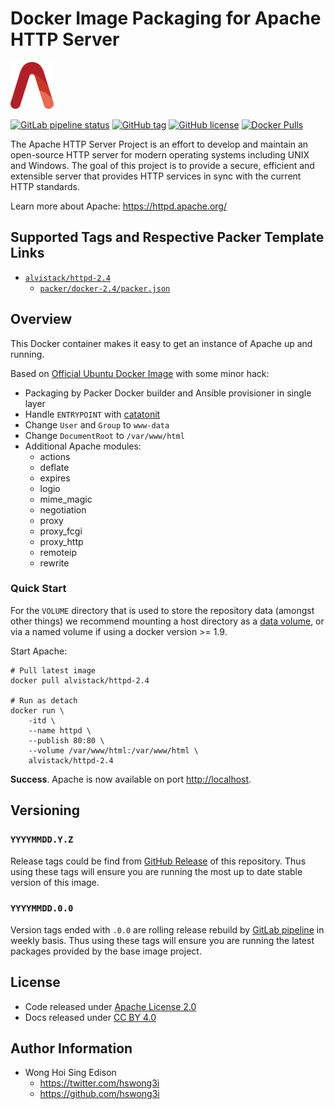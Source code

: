 # Docker Image Packaging for Apache HTTP Server

<a href="https://alvistack.com" title="AlviStack" target="_blank"><img src="/alvistack.svg" height="75" alt="AlviStack"></a>

[![GitLab pipeline
status](https://img.shields.io/gitlab/pipeline/alvistack/docker-httpd/master)](https://gitlab.com/alvistack/docker-httpd/-/pipelines)
[![GitHub
tag](https://img.shields.io/github/tag/alvistack/docker-httpd.svg)](https://github.com/alvistack/docker-httpd/tags)
[![GitHub
license](https://img.shields.io/github/license/alvistack/docker-httpd.svg)](https://github.com/alvistack/docker-httpd/blob/master/LICENSE)
[![Docker
Pulls](https://img.shields.io/docker/pulls/alvistack/httpd-2.4.svg)](https://hub.docker.com/r/alvistack/httpd-2.4/)

The Apache HTTP Server Project is an effort to develop and maintain an
open-source HTTP server for modern operating systems including UNIX and
Windows. The goal of this project is to provide a secure, efficient and
extensible server that provides HTTP services in sync with the current
HTTP standards.

Learn more about Apache: <https://httpd.apache.org/>

## Supported Tags and Respective Packer Template Links

- [`alvistack/httpd-2.4`](https://hub.docker.com/r/alvistack/httpd-2.4)
  - [`packer/docker-2.4/packer.json`](https://github.com/alvistack/docker-httpd/blob/master/packer/docker-2.4/packer.json)

## Overview

This Docker container makes it easy to get an instance of Apache up and
running.

Based on [Official Ubuntu Docker
Image](https://hub.docker.com/_/ubuntu/) with some minor hack:

- Packaging by Packer Docker builder and Ansible provisioner in single
  layer
- Handle `ENTRYPOINT` with
  [catatonit](https://github.com/openSUSE/catatonit)
- Change `User` and `Group` to `www-data`
- Change `DocumentRoot` to `/var/www/html`
- Additional Apache modules:
  - actions
  - deflate
  - expires
  - logio
  - mime_magic
  - negotiation
  - proxy
  - proxy_fcgi
  - proxy_http
  - remoteip
  - rewrite

### Quick Start

For the `VOLUME` directory that is used to store the repository data
(amongst other things) we recommend mounting a host directory as a [data
volume](https://docs.docker.com/engine/tutorials/dockervolumes/#/data-volumes),
or via a named volume if using a docker version \>= 1.9.

Start Apache:

    # Pull latest image
    docker pull alvistack/httpd-2.4

    # Run as detach
    docker run \
        -itd \
        --name httpd \
        --publish 80:80 \
        --volume /var/www/html:/var/www/html \
        alvistack/httpd-2.4

**Success**. Apache is now available on port <http://localhost>.

## Versioning

### `YYYYMMDD.Y.Z`

Release tags could be find from [GitHub
Release](https://github.com/alvistack/docker-httpd/tags) of this
repository. Thus using these tags will ensure you are running the most
up to date stable version of this image.

### `YYYYMMDD.0.0`

Version tags ended with `.0.0` are rolling release rebuild by [GitLab
pipeline](https://gitlab.com/alvistack/docker-httpd/-/pipelines) in
weekly basis. Thus using these tags will ensure you are running the
latest packages provided by the base image project.

## License

- Code released under [Apache License 2.0](LICENSE)
- Docs released under [CC BY
  4.0](http://creativecommons.org/licenses/by/4.0/)

## Author Information

- Wong Hoi Sing Edison
  - <https://twitter.com/hswong3i>
  - <https://github.com/hswong3i>
